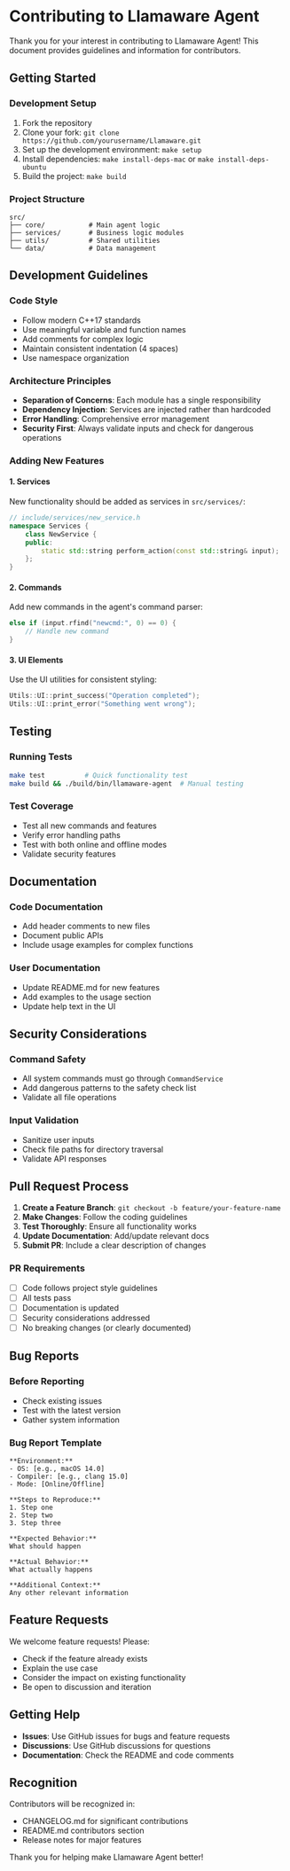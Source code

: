 # Contributing to Llamaware Agent

Thank you for your interest in contributing to Llamaware Agent! This document provides guidelines and information for contributors.

## Getting Started

### Development Setup

1. Fork the repository
2. Clone your fork: `git clone https://github.com/yourusername/Llamaware.git`
3. Set up the development environment: `make setup`
4. Install dependencies: `make install-deps-mac` or `make install-deps-ubuntu`
5. Build the project: `make build`

### Project Structure

```
src/
├── core/           # Main agent logic
├── services/       # Business logic modules
├── utils/          # Shared utilities
└── data/           # Data management
```

## Development Guidelines

### Code Style

* Follow modern C++17 standards
* Use meaningful variable and function names
* Add comments for complex logic
* Maintain consistent indentation (4 spaces)
* Use namespace organization

### Architecture Principles

* **Separation of Concerns**: Each module has a single responsibility
* **Dependency Injection**: Services are injected rather than hardcoded
* **Error Handling**: Comprehensive error management
* **Security First**: Always validate inputs and check for dangerous operations

### Adding New Features

#### 1. Services

New functionality should be added as services in `src/services/`:

```cpp
// include/services/new_service.h
namespace Services {
    class NewService {
    public:
        static std::string perform_action(const std::string& input);
    };
}
```

#### 2. Commands

Add new commands in the agent's command parser:

```cpp
else if (input.rfind("newcmd:", 0) == 0) {
    // Handle new command
}
```

#### 3. UI Elements

Use the UI utilities for consistent styling:

```cpp
Utils::UI::print_success("Operation completed");
Utils::UI::print_error("Something went wrong");
```

## Testing

### Running Tests

```bash
make test          # Quick functionality test
make build && ./build/bin/llamaware-agent  # Manual testing
```

### Test Coverage

* Test all new commands and features
* Verify error handling paths
* Test with both online and offline modes
* Validate security features

## Documentation

### Code Documentation

* Add header comments to new files
* Document public APIs
* Include usage examples for complex functions

### User Documentation

* Update README.md for new features
* Add examples to the usage section
* Update help text in the UI

## Security Considerations

### Command Safety

* All system commands must go through `CommandService`
* Add dangerous patterns to the safety check list
* Validate all file operations

### Input Validation

* Sanitize user inputs
* Check file paths for directory traversal
* Validate API responses

## Pull Request Process

1. **Create a Feature Branch**: `git checkout -b feature/your-feature-name`
2. **Make Changes**: Follow the coding guidelines
3. **Test Thoroughly**: Ensure all functionality works
4. **Update Documentation**: Add/update relevant docs
5. **Submit PR**: Include a clear description of changes

### PR Requirements

* [ ] Code follows project style guidelines
* [ ] All tests pass
* [ ] Documentation is updated
* [ ] Security considerations addressed
* [ ] No breaking changes (or clearly documented)

## Bug Reports

### Before Reporting

* Check existing issues
* Test with the latest version
* Gather system information

### Bug Report Template

```
**Environment:**
- OS: [e.g., macOS 14.0]
- Compiler: [e.g., clang 15.0]
- Mode: [Online/Offline]

**Steps to Reproduce:**
1. Step one
2. Step two
3. Step three

**Expected Behavior:**
What should happen

**Actual Behavior:**
What actually happens

**Additional Context:**
Any other relevant information
```

## Feature Requests

We welcome feature requests! Please:

* Check if the feature already exists
* Explain the use case
* Consider the impact on existing functionality
* Be open to discussion and iteration

## Getting Help

* **Issues**: Use GitHub issues for bugs and feature requests
* **Discussions**: Use GitHub discussions for questions
* **Documentation**: Check the README and code comments

## Recognition

Contributors will be recognized in:

* CHANGELOG.md for significant contributions
* README.md contributors section
* Release notes for major features

Thank you for helping make Llamaware Agent better!
